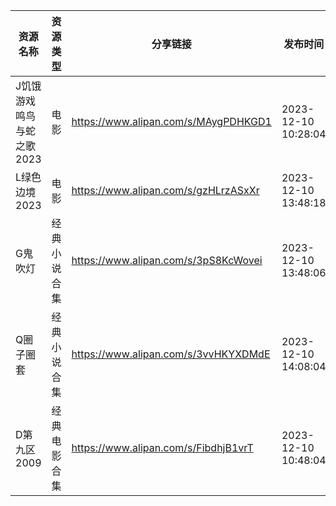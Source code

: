 | 资源名称            | 资源类型   | 分享链接                                 | 发布时间                |
| --------------- | ------ | ------------------------------------ | ------------------- |
| J饥饿游戏鸣鸟与蛇之歌2023 | 电影     | https://www.alipan.com/s/MAygPDHKGD1 | 2023-12-10 10:28:04 |
| L绿色边境2023       | 电影     | https://www.alipan.com/s/gzHLrzASxXr | 2023-12-10 13:48:18 |
| G鬼吹灯            | 经典小说合集 | https://www.alipan.com/s/3pS8KcWovei | 2023-12-10 13:48:06 |
| Q圈子圈套           | 经典小说合集 | https://www.alipan.com/s/3vvHKYXDMdE | 2023-12-10 14:08:04 |
| D第九区2009        | 经典电影合集 | https://www.alipan.com/s/FibdhjB1vrT | 2023-12-10 10:48:04 |
